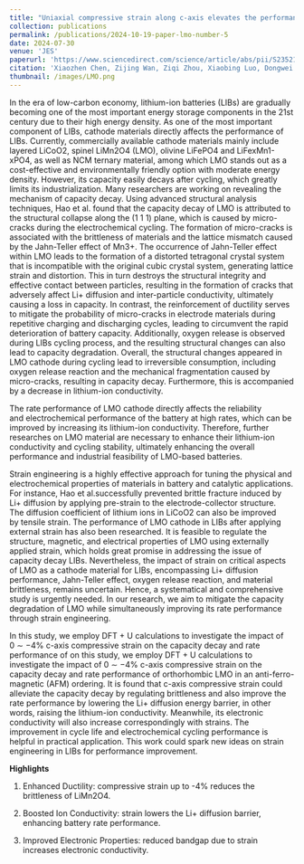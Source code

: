 ```yaml
---
title: "Uniaxial compressive strain along c-axis elevates the performance of LiMn2O4 cathode in lithium-ion batteries"
collection: publications
permalink: /publications/2024-10-19-paper-lmo-number-5
date: 2024-07-30
venue: 'JES'
paperurl: 'https://www.sciencedirect.com/science/article/abs/pii/S2352152X2402084X'
citation: 'Xiaozhen Chen, Zijing Wan, Ziqi Zhou, Xiaobing Luo, Dongwei Xu, Uniaxial compressive strain along c-axis elevates the performance of LiMn2O4 cathode in lithium-ion batteries, Journal of Energy Storage, Volume 94, 2024, 112498, ISSN 2352-152X'
thumbnail: /images/LMO.png
---
```

In the era of low-carbon economy, lithium-ion batteries (LIBs) are gradually becoming one of the most important energy storage components in the 21st century due to their high energy density. As one of the most important component of LIBs, cathode materials directly affects the performance of LIBs. Currently, commercially available cathode materials mainly include layered LiCoO2, spinel LiMn2O4 (LMO), olivine LiFePO4 and LiFexMn1-xPO4, as well as NCM ternary material, among which LMO stands out as a cost-effective and environmentally friendly option with moderate energy density. However, its capacity easily decays after cycling, which greatly limits its industrialization. Many researchers are working on revealing the mechanism of capacity decay. Using advanced structural analysis techniques, Hao et al. found that the capacity decay of LMO is attributed to the structural collapse along the (1 1 1) plane, which is caused by micro-cracks during the electrochemical cycling. The formation of micro-cracks is associated with the brittleness of materials and the lattice mismatch caused by the Jahn-Teller effect of Mn3+. The occurrence of Jahn-Teller effect within LMO leads to the formation of a distorted tetragonal crystal system that is incompatible with the original cubic crystal system, generating lattice strain and distortion. This in turn destroys the structural integrity and effective contact between particles, resulting in the formation of cracks that adversely affect Li+ diffusion and inter-particle conductivity, ultimately causing a loss in capacity. In contrast, the reinforcement of ductility serves to mitigate the probability of micro-cracks in electrode materials during repetitive charging and discharging cycles, leading to circumvent the rapid deterioration of battery capacity. Additionally, oxygen release is observed during LIBs cycling process, and the resulting structural changes can also lead to capacity degradation. Overall, the structural changes appeared in LMO cathode during cycling lead to irreversible consumption, including oxygen release reaction and the mechanical fragmentation caused by micro-cracks, resulting in capacity decay. Furthermore, this is accompanied by a decrease in lithium-ion conductivity.  

The rate performance of LMO cathode directly affects the reliability and electrochemical performance of the battery at high rates, which can be improved by increasing its lithium-ion conductivity. Therefore, further researches on LMO material are necessary to enhance their lithium-ion conductivity and cycling stability, ultimately enhancing the overall performance and industrial feasibility of LMO-based batteries.  

Strain engineering is a highly effective approach for tuning the physical and electrochemical properties of materials in battery and catalytic applications. For instance, Hao et al.successfully prevented brittle fracture induced by Li+ diffusion by applying pre-strain to the electrode-collector structure. The diffusion coefficient of lithium ions in LiCoO2 can also be improved by tensile strain. The performance of LMO cathode in LIBs after applying external strain has also been researched. It is feasible to regulate the structure, magnetic, and electrical properties of LMO using externally applied strain, which holds great promise in addressing the issue of capacity decay LIBs. Nevertheless, the impact of strain on critical aspects of LMO as a cathode material for LIBs, encompassing Li+ diffusion performance, Jahn-Teller effect, oxygen release reaction, and material brittleness, remains uncertain. Hence, a systematical and comprehensive study is urgently needed. In our research, we aim to mitigate the capacity degradation of LMO while simultaneously improving its rate performance through strain engineering.  

In this study, we employ DFT + U calculations to investigate the impact of 0 ∼ −4% c-axis compressive strain on the capacity decay and rate performance of on this study, we employ DFT + U calculations to investigate the impact of 0 ∼ −4% c-axis compressive strain on the capacity decay and rate performance of orthorhombic LMO in an anti-ferro-magnetic (AFM) ordering. It is found that c-axis compressive strain could alleviate the capacity decay by regulating brittleness and also improve the rate performance by lowering the Li+ diffusion energy barrier, in other words, raising the lithium-ion conductivity. Meanwhile, its electronic conductivity will also increase correspondingly with strains. The improvement in cycle life and electrochemical cycling performance is helpful in practical application. This work could spark new ideas on strain engineering in LIBs for performance improvement.

**Highlights**  

1) Enhanced Ductility: compressive strain up to -4% reduces the brittleness of LiMn2O4. 

2) Boosted Ion Conductivity: strain lowers the Li+ diffusion barrier, enhancing battery rate performance.

3) Improved Electronic Properties: reduced bandgap due to strain increases electronic conductivity.

